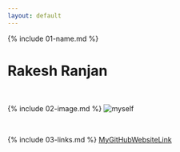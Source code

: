 ```yaml
---
layout: default
---
```


{% include 01-name.md %}
# Rakesh Ranjan

<br>

{% include 02-image.md %}
![myself](https://user-images.githubusercontent.com/80355078/111796694-6ef3d680-88ee-11eb-9361-a150840e7e8f.jpeg)

<br>

{% include 03-links.md %}
[MyGitHubWebsiteLink](https://kki991.github.io/)

